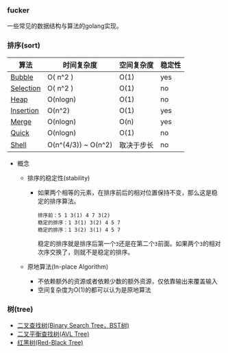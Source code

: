 ### fucker
一些常见的数据结构与算法的golang实现。



### 排序(sort)

| 算法                                                         | 时间复杂度          | 空间复杂度 | 稳定性 |
| ------------------------------------------------------------ | ------------------- | ---------- | ------ |
| [Bubble](https://github.com/bestgopher/fucker/blob/master/sort/internal/bubble.go) | O( n^2 )            | O(1)       | yes    |
| [Selection](https://github.com/bestgopher/fucker/blob/master/sort/internal/selection.go) | O( n^2 )            | O(1)       | no     |
| [Heap](https://github.com/bestgopher/fucker/blob/master/sort/internal/heap.go) | O(nlogn)            | O(1)       | no     |
| [Insertion](https://github.com/bestgopher/fucker/blob/master/sort/internal/insertion.go) | O(n^2)              | O(1)       | yes    |
| [Merge](https://github.com/bestgopher/fucker/blob/master/sort/internal/merge.go) | O(nlogn)            | O(n)       | yes    |
| [Quick](https://github.com/bestgopher/fucker/blob/master/sort/internal/quick.go) | O(nlogn)            | O(1)       | no     |
| [Shell](https://github.com/bestgopher/fucker/blob/master/sort/internal/shell.go) | O(n^(4/3)) ~ O(n^2) | 取决于步长 | no     |

- 概念

  - 排序的稳定性(stability)

     - 如果两个相等的元素，在排序前后的相对位置保持不变，那么这是稳定的排序算法。

       ```
       排序前：5 1 3(1) 4 7 3(2)
       稳定的排序：1 3(1) 3(2) 4 5 7
       稳定的排序：1 3(2) 3(1) 4 5 7
       ```
       
       稳定的排序就是排序后第一个`3`还是在第二个`3`前面。如果两个`3`的相对次序交换了，则就不是稳定的排序。

  - 原地算法(In-place Algorithm)

     - 不依赖额外的资源或者依赖少数的额外资源，仅依靠输出来覆盖输入
     - 空间复杂度为O(1)的都可以认为是原地算法

### 树(tree)

-  [二叉查找树(Binary Search Tree，BST树)](https://github.com/bestgopher/fucker/blob/master/tree/binary_search_tree.go)
-  [二叉平衡查找树(AVL Tree)](https://github.com/bestgopher/fucker/blob/master/tree/avl_tree.go)
-  [红黑树(Red-Black Tree)](https://github.com/bestgopher/fucker/blob/master/tree/red_black_tree.go)
